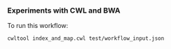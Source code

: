 ### Experiments with CWL and BWA

To run this workflow:

```
cwltool index_and_map.cwl test/workflow_input.json
```
